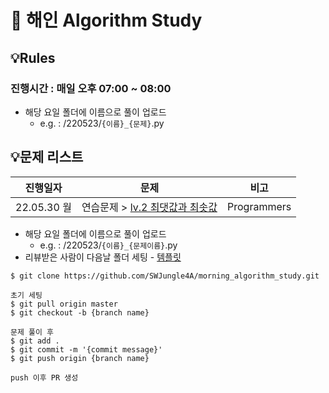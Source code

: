 # 🌙 해인 Algorithm Study

## 💡Rules
### 진행시간 : 매일  오후 07:00 ~ 08:00

- 해당 요일 폴더에 이름으로 풀이 업로드
    - e.g. : /220523/`{이름}_{문제}`.py

## 💡문제 리스트
|진행일자|문제|비고|
|-----|------|-----|
|22.05.30 월|연습문제 > [lv.2 최댓값과 최솟값](https://programmers.co.kr/learn/courses/30/lessons/12939) |Programmers|

- 해당 요일 폴더에 이름으로 풀이 업로드
    - e.g. : /220523/`{이름}_{문제이름}`.py
- 리뷰받은 사람이 다음날 폴더 세팅 - [템플릿](https://github.com/SWJungle4A/morning_algorithm_study/issues/5)

```
$ git clone https://github.com/SWJungle4A/morning_algorithm_study.git

초기 세팅 
$ git pull origin master
$ git checkout -b {branch name}

문제 풀이 후
$ git add .
$ git commit -m '{commit message}'
$ git push origin {branch name}

push 이후 PR 생성
```

